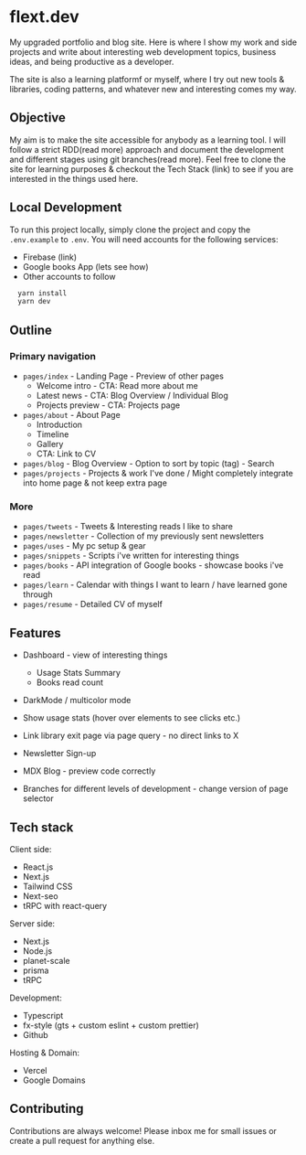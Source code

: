 # flext.dev

My upgraded portfolio and blog site. Here is where I show my work and side projects and write about interesting web development topics, business ideas, and being productive as a developer.

The site is also a learning platformf or myself, where I try out new tools & libraries, coding patterns, and whatever new and interesting comes my way.

## Objective

My aim is to make the site accessible for anybody as a learning tool. I will follow a strict RDD(read more) approach and document the development and different stages using git branches(read more). Feel free to clone the site for learning purposes & checkout the Tech Stack (link) to see if you are interested in the things used here.

## Local Development

To run this project locally, simply clone the project and copy the `.env.example` to `.env`. You will need accounts for the following services:
- Firebase (link)
- Google books App (lets see how)
- Other accounts to follow

```bash
  yarn install
  yarn dev
```

## Outline

### Primary navigation
- `pages/index` - Landing Page - Preview of other pages
  - Welcome intro - CTA: Read more about me
  - Latest news - CTA: Blog Overview / Individual Blog
  - Projects preview - CTA: Projects page
- `pages/about` - About Page
  - Introduction
  - Timeline
  - Gallery
  - CTA: Link to CV
- `pages/blog` - Blog Overview - Option to sort by topic (tag) - Search
- `pages/projects` - Projects & work I've done / Might completely integrate into home page & not keep extra page

### More

- `pages/tweets` - Tweets & Interesting reads I like to share
- `pages/newsletter` - Collection of my previously sent newsletters
- `pages/uses` - My pc setup & gear
- `pages/snippets` - Scripts i've written for interesting things
- `pages/books` - API integration of Google books - showcase books i've read
- `pages/learn` - Calendar with things I want to learn / have learned gone through
- `pages/resume` - Detailed CV of myself

## Features

- Dashboard - view of interesting things
  - Usage Stats Summary
  - Books read count
      
- DarkMode / multicolor mode
- Show usage stats (hover over elements to see clicks etc.)
- Link library exit page via page query - no direct links to X
- Newsletter Sign-up
- MDX Blog - preview code correctly
- Branches for different levels of development - change version of page selector

## Tech stack

Client side:
- React.js
- Next.js
- Tailwind CSS
- Next-seo
- tRPC with react-query

Server side:
- Next.js
- Node.js
- planet-scale
- prisma
- tRPC

Development:
- Typescript
- fx-style (gts + custom eslint + custom prettier)
- Github

Hosting & Domain:
- Vercel
- Google Domains

## Contributing

Contributions are always welcome!
Please inbox me for small issues or create a pull request for anything else.
